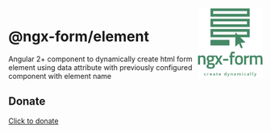 <img src="https://github.com/ngx-form/element/blob/master/color_logo_transparent_background.png" alt="ngx-form logo" title="ngx-form" align="right" width="128" />

# @ngx-form/element
Angular 2+ component to dynamically create html form element using data attribute with previously configured component with element name

## Donate
[Click to donate](https://donorbox.org/help-creating-open-source-software)

